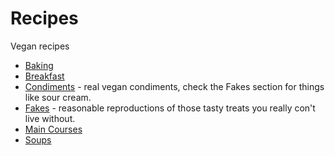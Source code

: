 # Recipes

Vegan recipes 

* [Baking](baking)
* [Breakfast](breakfast)
* [Condiments](condiments) - real vegan condiments, check the Fakes section for things like sour cream.
* [Fakes](fakes) - reasonable reproductions of those tasty treats you really con't live without.
* [Main Courses](mains)
* [Soups](soup)

